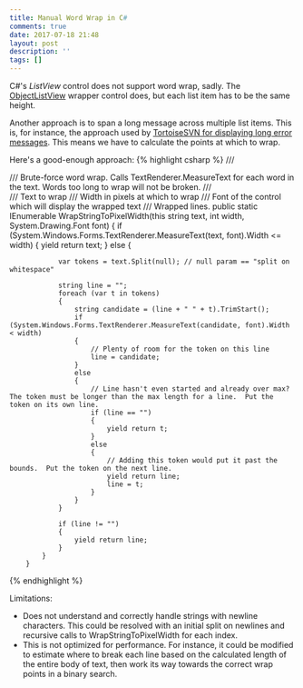 ```yaml
---
title: Manual Word Wrap in C#
comments: true
date: 2017-07-18 21:48
layout: post
description: ''
tags: []
---
```

C#'s *ListView* control does not support word wrap, sadly.  The [ObjectListView](http://objectlistview.sourceforge.net/cs/index.html) wrapper control does, but each list item has to be the same height.

Another approach is to span a long message across multiple list items.  This is, for instance, the approach used by [TortoiseSVN for displaying long error messages](https://www.google.com/search?tbm=isch&q=tortoisesvn+error).  This means we have to calculate the points at which to wrap.

Here's a good-enough approach:
{% highlight csharp %}
        /// <summary>
        /// Brute-force word wrap.  Calls TextRenderer.MeasureText for each word in the text.  Words too long to wrap will not be broken.
        /// </summary>
        /// <param name="text">Text to wrap</param>
        /// <param name="width">Width in pixels at which to wrap</param>
        /// <param name="font">Font of the control which will display the wrapped text</param>
        /// <returns>Wrapped lines.</returns>
        public static IEnumerable<string> WrapStringToPixelWidth(this string text, int width, System.Drawing.Font font)
        {
            if (System.Windows.Forms.TextRenderer.MeasureText(text, font).Width <= width)
            {
                yield return text;
            }
            else
            {

                var tokens = text.Split(null); // null param == "split on whitespace"

                string line = "";
                foreach (var t in tokens)
                {
                    string candidate = (line + " " + t).TrimStart();
                    if (System.Windows.Forms.TextRenderer.MeasureText(candidate, font).Width < width)
                    {
                        // Plenty of room for the token on this line
                        line = candidate;
                    }
                    else
                    {
                        // Line hasn't even started and already over max?  The token must be longer than the max length for a line.  Put the token on its own line.
                        if (line == "")
                        {
                            yield return t;
                        }
                        else
                        {
                            // Adding this token would put it past the bounds.  Put the token on the next line.
                            yield return line;
                            line = t;
                        }
                    }
                }

                if (line != "")
                {
                    yield return line;
                }
            }
        }
{% endhighlight %}

Limitations:
- Does not understand and correctly handle strings with newline characters.  This could be resolved with an initial split on newlines and recursive calls to WrapStringToPixelWidth for each index.
- This is not optimized for performance.  For instance, it could be modified to estimate where to break each line based on the calculated length of the entire body of text, then work its way towards the correct wrap points in a binary search.
